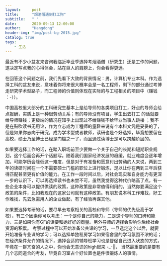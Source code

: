 ```yaml
---
layout:     post
title:      "烟酒僧遇到打工狗"
subtitle:   " "
date:       2020-09-13 12:00:00
author:     "Hangdong"
header-img: "img/post-bg-2015.jpg"
catalog: true
tags:
    - 生活
---
```


 最近有不少小盆友来咨询我临近毕业季选择考烟酒僧（研究生）还是工作的问题，遂决定写点我的心得体会，站在巨人的肩膀上，你会看得更远。

在回答这个问题之前，我们先看下大致的背景情况：男，计算机专业本科。作为选择工科的盆友来说，意味着你将来很大概率会是一名工程师，剩下的部分通过考博走研究学术型路子，而工程师的价值则体现在实际的与工程相关的项目中（赚钱 ：-））。

中国高校里大部分的工科研究生基本上是给导师的各类项目打工，好点的导师会给点报酬，实质上是一种很劳动关系；有的导师没有项目，学生出去打工 的话就要给导师赚钱；更极端的情况在知乎上出现过不给赚钱不给毕业当事人跳楼 ；我不是在鼓吹读书无用论，作为立志成为工程师的童鞋来说有个本科文凭是妥妥的了，但是如果你志向于研究，成为学术型或者教师，读研也是个好选择，毕竟想要留在高校，硕士乃至博士已经是门槛之一了，而且通过读博士是可以跨越阶层的。

如果要选择工作的话，在踏入职场前至少要做一个关于自己的长期和短期职业规划，这个后面会再开个话题写。随着我们国家经济发展的趋缓，就业难度会逐年增加，可能学历会降低这一难度，但是对于有准备和愿意付出劳动的人来说，两到三年的读研时间在一个不需要硕士门槛的职位上进行锻炼，足以让你在两到三年后获得匹配甚至更有价值的能力。在工作一段时间以后，对社会现实和自身能力有更深一步的认识下，可以再选择读书也未尝不可，虽然我觉得这种代价略高了点。有一些企业本身可以提供供读的政策，这种政策是非常值得利用的，当然你要满足这个政策的条件，比如我现在的这家公司就有这种政策。有朋友说本科工作难找，好工作难找，先去急需用人的企业做起，有了经验再谋其他。

如果要选择考研的话，要尽早去考察相关的高校和导师（导师的优先级高于学校），有三个因素你可以考虑：一个是你自己的能力，二是这个导师的口碑和能力，三是如果你有GF的话要和她好好的商量。另外导师的选择会影响你后续社会资源的积累。 考察过程中可以开始准备公共课的学习，一旦选定这个以后，就要开始准备专业课的学习；可以选择单独租房学习如果宿舍里的学习氛围不浓的话；在经济条件允许的情况下，选择合适的辅导班学习也是督促自己进入状态的方式，毕竟在一群亢奋的人之中，你也会无意识的high起来 -_-||， 当然最重要的是要有几个志同道合的考友，毕竟自习室占个好位置也是件很锻炼人的事情。

---


